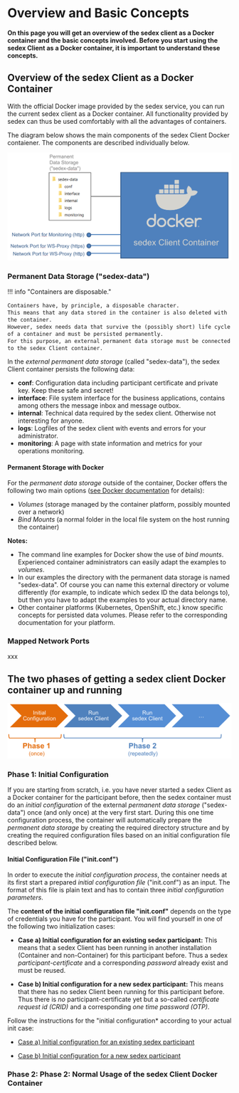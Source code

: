 # Overview and Basic Concepts

**On this page you will get an overview of the sedex client as a Docker container and the basic concepts involved.
Before you start using the sedex Client as a Docker container, it is important to understand these concepts.**



## Overview of the sedex Client as a Docker Container

With the official Docker image provided by the sedex service, you can run the current sedex client as a Docker container. All functionality provided by sedex can thus be used comfortably with all the advantages of containers.

The diagram below shows the main components of the sedex Client Docker contaiener. The components are described individually below.

![Overview of the sedex Client as a Docker Container](/assets/v6/sedex-client-container-volume-overview-1.png)


<a name="Permanent_Data_Storage"></a>
### Permanent Data Storage ("sedex-data")

!!! info "Containers are disposable."

    Containers have, by principle, a disposable character.
    This means that any data stored in the container is also deleted with the container.
    However, sedex needs data that survive the (possibly short) life cycle of a container and must be persisted permanently.
    For this purpose, an external permanent data storage must be connected to the sedex Client container.

In the *external permanent data storage* (called "sedex-data"), the sedex Client container persists the following data:

- **conf**: Configuration data including participant certificate and private key. Keep these safe and secret!
- **interface**: File system interface for the business applications, contains among others the message inbox and message outbox.
- **internal**: Technical data required by the sedex client. Otherwise not interesting for anyone.
- **logs**: Logfiles of the sedex client with events and errors for your administrator.
- **monitoring**: A page with state information and metrics for your operations monitoring.


#### Permanent Storage with Docker

For the *permanent data storage* outside of the container, Docker offers the following two main options ([see Docker documentation](https://docs.docker.com/storage/) for details):

- *Volumes* (storage managed by the container platform, possibly mounted over a network)
- *Bind Mounts* (a normal folder in the local file system on the host running the container)


**Notes:**

 - The command line examples for Docker show the use of *bind mounts*. Experienced container administrators can easily adapt the examples to *volumes*.
 - In our examples the directory with the permanent data storage is named "sedex-data". Of course you can name this external directory or volume differently (for example, to indicate which sedex ID the data belongs to), but then you have to adapt the examples to your actual directory name. 
 - Other container platforms (Kubernetes, OpenShift, etc.) know specific concepts for persisted data volumes. Please refer to the corresponding documentation for your platform.


<a name="Mapped_Network_Ports"></a>
### Mapped Network Ports

xxx


## The two phases of getting a sedex client Docker container up and running


![The two phases of getting a sedex client Docker container up and running](/assets/v6/phase-1-and-phase-2.png)


<a name="Phase_1_Initial_Configuration"></a>
### Phase 1: Initial Configuration

If you are starting from scratch, i.e. you have never started a sedex Client as a Docker container for the participant before, then the sedex container must do an *initial configuration* of the external *permanent data storage* ("sedex-data") once (and only once) at the very first start.
During this one time configuration process, the container will automatically prepare the *permanent data storage* by creating the required directory structure and by creating the required configuration files based on an initial configuration file described below.


<a name="Initial_Configuration_File"></a>
#### Initial Configuration File ("init.conf")

In order to execute the *initial configuration process*, the container needs at its first start a prepared *initial configuration file* ("init.conf") as an input.
The format of this file is plain text and has to contain three *initial configuration parameters*.


The **content of the initial configuration file "init.conf"** depends on the type of credentials you have for the participant. You will find yourself in one of the following two initialization cases:

   - **Case a) Initial configuration for an existing sedex participant:**
  This means that a sedex Client has been running in another installation (Container and non-Container) for this participant before. Thus a sedex *participant-certificate* and a corresponding *password* already exist and must be reused.

   - **Case b) Initial configuration for a new sedex participant:**
  This means that there has no sedex Client been running for this participant before. Thus there is *no* participant-certificate yet but a so-called *certificate request id (CRID)* and a corresponding *one time password (OTP)*.

Follow the instructions for the "initial configuration* according to your actual init case:

   - [Case a) Initial configuration for an existing sedex participant](initial-configuration/initial_configuration_with_certificate.md)

   - [Case b) Initial configuration for a new sedex participant](initial-configuration/initial_configuration_with_crid_and_otp.md)


<a name="Phase_2_Normal_Usage"></a>
### Phase 2: Phase 2: Normal Usage of the sedex Client Docker Container

